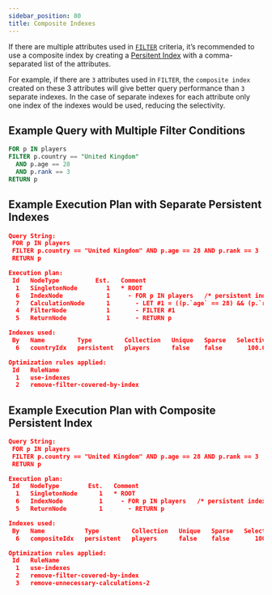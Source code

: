 ```yaml
---
sidebar_position: 80
title: Composite Indexes
---
```


If there are multiple attributes used in [`FILTER`](/docs/queryworkers/c8ql/operations/filter) criteria, it’s recommended to use a composite index by creating a [Persitent Index](/docs/collections/indexing/persistent-indexes) with a comma-separated list of the attributes. 

For example, if there are `3` attributes used in `FILTER`, the `composite index` created on these 3 attributes will give better query performance than `3` separate indexes. In the case of separate indexes for each attribute only one index of the indexes would be used, reducing the selectivity.

## Example Query with Multiple Filter Conditions

```sql
FOR p IN players
FILTER p.country == "United Kingdom" 
  AND p.age == 28 
  AND p.rank == 3
RETURN p
```

## Example Execution Plan with Separate Persistent Indexes

```json
Query String:
 FOR p IN players
 FILTER p.country == "United Kingdom" AND p.age == 28 AND p.rank == 3
 RETURN p 

Execution plan:
 Id   NodeType          Est.   Comment
  1   SingletonNode        1   * ROOT
  6   IndexNode            1     - FOR p IN players   /* persistent index scan */
  7   CalculationNode      1       - LET #1 = ((p.`age` == 28) && (p.`rank` == 3))   /* simple expression */   /* collections used: p : players */
  4   FilterNode           1       - FILTER #1
  5   ReturnNode           1       - RETURN p

Indexes used:
 By   Name         Type         Collection   Unique   Sparse   Selectivity   Fields          Ranges
  6   countryIdx   persistent   players      false    false       100.00 %   [ `country` ]   (p.`country` == "United Kingdom")

Optimization rules applied:
 Id   RuleName
  1   use-indexes
  2   remove-filter-covered-by-index
```

## Example Execution Plan with Composite Persistent Index

```json
Query String:
 FOR p IN players
 FILTER p.country == "United Kingdom" AND p.age == 28 AND p.rank == 3
 RETURN p 

Execution plan:
 Id   NodeType        Est.   Comment
  1   SingletonNode      1   * ROOT
  6   IndexNode          1     - FOR p IN players   /* persistent index scan */
  5   ReturnNode         1       - RETURN p

Indexes used:
 By   Name           Type         Collection   Unique   Sparse   Selectivity   Fields                         Ranges
  6   compositeIdx   persistent   players      false    false       100.00 %   [ `country`, `age`, `rank` ]   ((p.`country` == "United Kingdom") && (p.`age` == 28) && (p.`rank` == 3))

Optimization rules applied:
 Id   RuleName
  1   use-indexes
  2   remove-filter-covered-by-index
  3   remove-unnecessary-calculations-2
```